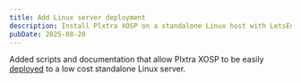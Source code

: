 ```yaml
---
title: Add Linux server deployment
description: Install Plxtra XOSP on a standalone Linux host with LetsEncrypt SSL certificates.
pubDate: 2025-08-20
---
```


Added scripts and documentation that allow Plxtra XOSP to be easily [deployed](/using/deploy/guides/docker-standalone/) to a low cost standalone Linux server.
